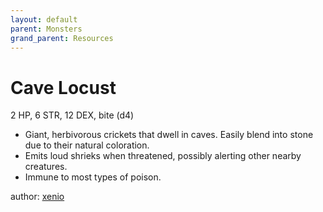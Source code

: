 ```yaml
---
layout: default
parent: Monsters
grand_parent: Resources 
--- 
```


# Cave Locust

2 HP, 6 STR, 12 DEX, bite (d4)  

- Giant, herbivorous crickets that dwell in caves.   Easily blend into stone due to their natural coloration.  
- Emits loud shrieks when threatened, possibly alerting other nearby creatures.  
- Immune to most types of poison.  

author: [xenio](https://xenioinabottle.blogspot.com) 
